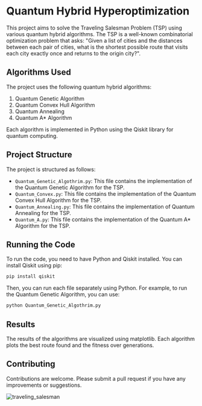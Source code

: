 
# Quantum Hybrid Hyperoptimization

This project aims to solve the Traveling Salesman Problem (TSP) using various quantum hybrid algorithms. The TSP is a well-known combinatorial optimization problem that asks:
"Given a list of cities and the distances between each pair of cities, what is the shortest possible route that visits each city exactly once and returns to the origin city?".

## Algorithms Used

The project uses the following quantum hybrid algorithms:

1. Quantum Genetic Algorithm
2. Quantum Convex Hull Algorithm
3. Quantum Annealing
4. Quantum A* Algorithm

Each algorithm is implemented in Python using the Qiskit library for quantum computing.

## Project Structure

The project is structured as follows:

- `Quantum_Genetic_Algothrim.py`: This file contains the implementation of the Quantum Genetic Algorithm for the TSP.
- `Quantum_Convex.py`: This file contains the implementation of the Quantum Convex Hull Algorithm for the TSP.
- `Quantum_Annealing.py`: This file contains the implementation of Quantum Annealing for the TSP.
- `Quantum_A.py`: This file contains the implementation of the Quantum A* Algorithm for the TSP.

## Running the Code

To run the code, you need to have Python and Qiskit installed. You can install Qiskit using pip:

```bash
pip install qiskit
```

Then, you can run each file separately using Python. For example, to run the Quantum Genetic Algorithm, you can use:

```bash
python Quantum_Genetic_Algothrim.py
```

## Results

The results of the algorithms are visualized using matplotlib. Each algorithm plots the best route found and the fitness over generations.

## Contributing

Contributions are welcome. Please submit a pull request if you have any improvements or suggestions.

![traveling_salesman](https://github.com/DarkStarStrix/QuantumHybrid_Hyperoptimization/assets/108637439/6a42d0e3-2d38-4650-bc1d-00496ea0474a)


